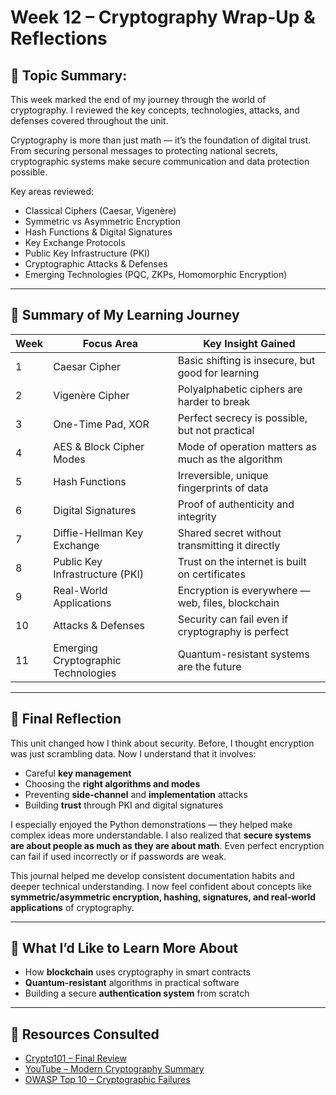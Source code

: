 # Week 12 – Cryptography Wrap-Up & Reflections

## 🔐 Topic Summary:
This week marked the end of my journey through the world of cryptography. I reviewed the key concepts, technologies, attacks, and defenses covered throughout the unit.

Cryptography is more than just math — it’s the foundation of digital trust. From securing personal messages to protecting national secrets, cryptographic systems make secure communication and data protection possible.

Key areas reviewed:
- Classical Ciphers (Caesar, Vigenère)
- Symmetric vs Asymmetric Encryption
- Hash Functions & Digital Signatures
- Key Exchange Protocols
- Public Key Infrastructure (PKI)
- Cryptographic Attacks & Defenses
- Emerging Technologies (PQC, ZKPs, Homomorphic Encryption)

---

## 🔁 Summary of My Learning Journey

| Week | Focus Area                          | Key Insight Gained                                   |
|------|-------------------------------------|------------------------------------------------------|
| 1    | Caesar Cipher                       | Basic shifting is insecure, but good for learning    |
| 2    | Vigenère Cipher                     | Polyalphabetic ciphers are harder to break           |
| 3    | One-Time Pad, XOR                   | Perfect secrecy is possible, but not practical       |
| 4    | AES & Block Cipher Modes            | Mode of operation matters as much as the algorithm   |
| 5    | Hash Functions                      | Irreversible, unique fingerprints of data            |
| 6    | Digital Signatures                  | Proof of authenticity and integrity                  |
| 7    | Diffie-Hellman Key Exchange         | Shared secret without transmitting it directly       |
| 8    | Public Key Infrastructure (PKI)     | Trust on the internet is built on certificates       |
| 9    | Real-World Applications             | Encryption is everywhere — web, files, blockchain    |
| 10   | Attacks & Defenses                  | Security can fail even if cryptography is perfect    |
| 11   | Emerging Cryptographic Technologies | Quantum-resistant systems are the future             |

---

## 💬 Final Reflection

This unit changed how I think about security. Before, I thought encryption was just scrambling data. Now I understand that it involves:

- Careful **key management**
- Choosing the **right algorithms and modes**
- Preventing **side-channel** and **implementation** attacks
- Building **trust** through PKI and digital signatures

I especially enjoyed the Python demonstrations — they helped make complex ideas more understandable. I also realized that **secure systems are about people as much as they are about math**. Even perfect encryption can fail if used incorrectly or if passwords are weak.

This journal helped me develop consistent documentation habits and deeper technical understanding. I now feel confident about concepts like **symmetric/asymmetric encryption, hashing, signatures, and real-world applications** of cryptography.

---

## 🧠 What I’d Like to Learn More About

- How **blockchain** uses cryptography in smart contracts
- **Quantum-resistant** algorithms in practical software
- Building a secure **authentication system** from scratch

---

## 🔗 Resources Consulted

- [Crypto101 – Final Review](https://crypto101.io)
- [YouTube – Modern Cryptography Summary](https://www.youtube.com/watch?v=3QnD2c4Xovk)
- [OWASP Top 10 – Cryptographic Failures](https://owasp.org/Top10/A02_2021-Cryptographic_Failures/)

